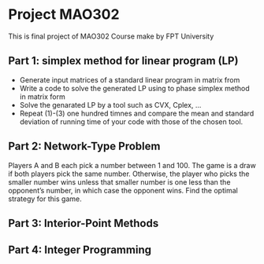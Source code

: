 # Project MAO302
This is final project of MAO302 Course make by FPT University

## Part 1: simplex method for linear program (LP)

- Generate input matrices of a standard linear program in matrix from
- Write a code to solve the generated LP using to phase simplex method in matrix form
- Solve the genarated LP by a tool such as CVX, Cplex, ...
- Repeat (1)-(3) one hundred timnes and compare the mean and standard deviation of running time of your code with those of the chosen tool.

## Part 2: Network-Type Problem

Players A and B each pick a number between 1 and 100. The game is a
draw if both players pick the same number. Otherwise, the player who
picks the smaller number wins unless that smaller number is one less than
the opponent’s number, in which case the opponent wins. Find the optimal
strategy for this game.

## Part 3: Interior-Point Methods

## Part 4: Integer Programming
